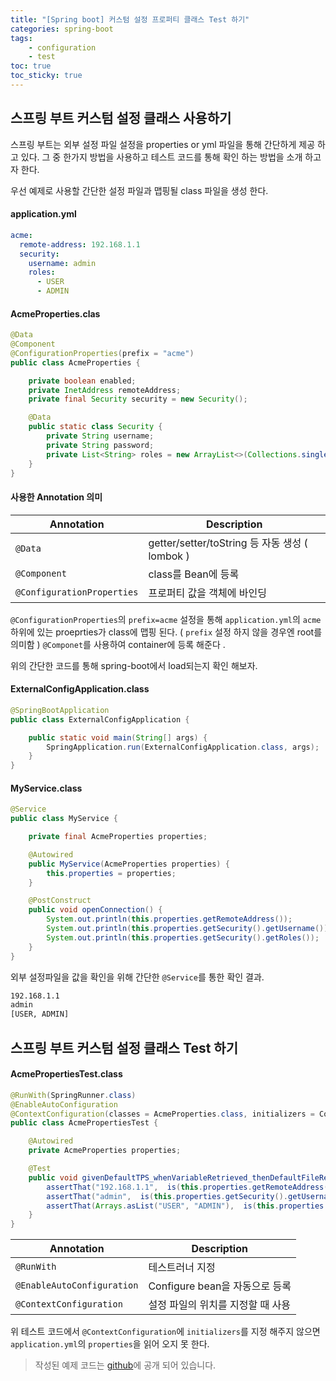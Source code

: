```yaml
---
title: "[Spring boot] 커스텀 설정 프로퍼티 클래스 Test 하기"
categories: spring-boot 
tags:
    - configuration
    - test
toc: true
toc_sticky: true
---
```


스프링 부트 커스텀 설정 클래스 사용하기 
---
스프링 부트는 외부 설정 파일 설정을 properties or yml 파일을 통해 간단하게 제공 하고 있다.
그 중 한가지 방법을 사용하고 테스트 코드를 통해 확인 하는 방법을 소개 하고자 한다.

우선 예제로 사용할 간단한 설정 파일과 맵핑될 class 파일을 생성 한다.

#### application.yml
```yml
acme:
  remote-address: 192.168.1.1
  security:
    username: admin
    roles:
      - USER
      - ADMIN
```

#### AcmeProperties.clas
```java
@Data
@Component
@ConfigurationProperties(prefix = "acme")
public class AcmeProperties {

    private boolean enabled;
    private InetAddress remoteAddress;
    private final Security security = new Security();

    @Data
    public static class Security {
        private String username;
        private String password;
        private List<String> roles = new ArrayList<>(Collections.singleton("USER"));
    }
}
```

#### 사용한 Annotation 의미 

| Annotation | Description |
|---|---|
| `@Data` | getter/setter/toString 등 자동 생성 ( lombok ) |
| `@Component` | class를 Bean에 등록|
| `@ConfigurationProperties` | 프로퍼티 값을 객체에 바인딩|

`@ConfigurationProperties`의 `prefix=acme` 설정을 통해 `application.yml`의 `acme` 하위에 있는 proeprties가 class에 맵핑 된다. ( `prefix` 설정 하지 않을 경우엔 root를 의미함 )
`@Componet`를 사용하여 container에 등록 해준다 .

위의 간단한 코드를 통해 spring-boot에서 load되는지 확인 해보자.

#### ExternalConfigApplication.class
```java
@SpringBootApplication
public class ExternalConfigApplication {

	public static void main(String[] args) {
		SpringApplication.run(ExternalConfigApplication.class, args);
	}
}
```

#### MyService.class
```java
@Service
public class MyService {

    private final AcmeProperties properties;

    @Autowired
    public MyService(AcmeProperties properties) {
        this.properties = properties;
    }

    @PostConstruct
    public void openConnection() {
        System.out.println(this.properties.getRemoteAddress());
        System.out.println(this.properties.getSecurity().getUsername());
        System.out.println(this.properties.getSecurity().getRoles());
    }
}
```
외부 설정파일을 값을 확인을 위해 간단한 `@Service`를 통한 확인 결과.
```bash
192.168.1.1
admin
[USER, ADMIN]
```

스프링 부트 커스텀 설정 클래스 Test 하기 
---

#### AcmePropertiesTest.class
```java
@RunWith(SpringRunner.class)
@EnableAutoConfiguration
@ContextConfiguration(classes = AcmeProperties.class, initializers = ConfigFileApplicationContextInitializer.class)
public class AcmePropertiesTest {

    @Autowired
    private AcmeProperties properties;

    @Test
    public void givenDefaultTPS_whenVariableRetrieved_thenDefaultFileReturned() {
        assertThat("192.168.1.1",  is(this.properties.getRemoteAddress()));
        assertThat("admin",  is(this.properties.getSecurity().getUsername()));
        assertThat(Arrays.asList("USER", "ADMIN"),  is(this.properties.getSecurity().getRoles()));
    }
}
```

| Annotation | Description |
|---|---|
| `@RunWith` | 테스트러너 지정  |
| `@EnableAutoConfiguration` | Configure bean을 자동으로 등록  |
| `@ContextConfiguration` | 설정 파일의 위치를 지정할 때 사용 |

위 테스트 코드에서 `@ContextConfiguration`에 `initializers`를 지정 해주지 않으면 `application.yml`의 `properties`을 읽어 오지 못 한다.


> 작성된 예제 코드는 [github](https://github.com/wildwhale/spring-boot/tree/master/external-config)에 공개 되어 있습니다.

 

